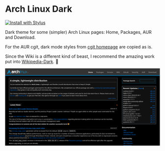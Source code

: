 # Arch Linux Dark

[![Install with Stylus](https://img.shields.io/badge/Install%20directly%20with-Stylus-238b8b.svg)](https://github.com/aruncveli/userstyles/raw/main/archlinux/archlinux.user.styl)

Dark theme for some (simpler) Arch Linux pages: Home, Packages, AUR and Download.

For the AUR cgit, dark mode styles from [cgit homepage](https://git.zx2c4.com/cgit/) are copied as is.

Since the Wiki is a different kind of beast, I recommend the amazing work put into [Wikipedia-Dark](https://github.com/StylishThemes/Wikipedia-Dark). 🚀

![Screenshot of Arch Linux home page](screenshot.png)
